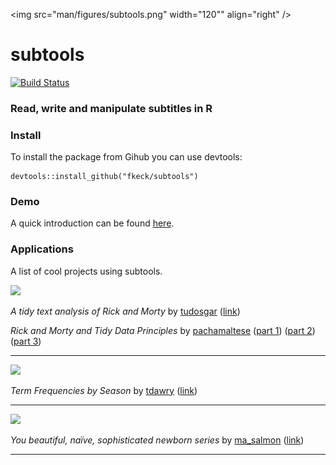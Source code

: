 <!-- README.md is generated from README.Rmd. Please edit that file -->

<img src="man/figures/subtools.png" width="120"" align="right" />

# subtools
[![Build Status](https://travis-ci.org/fkeck/subtools.svg?branch=master)](https://travis-ci.org/fkeck/subtools)

### Read, write and manipulate subtitles in R

### Install
To install the package from Gihub you can use devtools:

    devtools::install_github("fkeck/subtools")

### Demo
A quick introduction can be found [here](http://www.pieceofk.fr/?p=437).

### Applications
A list of cool projects using subtools.

![](https://upload.wikimedia.org/wikipedia/fr/c/c8/Rick_and_Morty_logo.png)

*A tidy text analysis of Rick and Morty* by [tudosgar](https://twitter.com/tudosgar) ([link](http://tamaszilagyi.com/blog/a-tidy-text-analysis-of-rick-and-morty/))

*Rick and Morty and Tidy Data Principles* by [pachamaltese](https://twitter.com/pachamaltese)
([part 1](http://pacha.hk/2017-10-13_rick_and_morty_tidy_data.html))
([part 2](http://pacha.hk/2017-10-22_rick_and_morty_tidy_data_2.html))
([part 3](http://pacha.hk/2017-11-06_rick_and_morty_tidy_data_3.html))

--------------

![](https://upload.wikimedia.org/wikipedia/commons/thumb/9/97/TNGopeninglogo.svg/640px-TNGopeninglogo.svg.png)

*Term Frequencies by Season* by [tdawry](https://twitter.com/tdawry)
([link](https://twitter.com/tdawry/status/919055698427809792))

--------------

![](https://upload.wikimedia.org/wikipedia/commons/thumb/4/4d/Parks_And_Recreation_Logo.png/640px-Parks_And_Recreation_Logo.png)

*You beautiful, naïve, sophisticated newborn series* by [ma_salmon](https://twitter.com/ma_salmon)
([link](http://www.masalmon.eu/2017/11/05/newborn-serie/))

--------------
